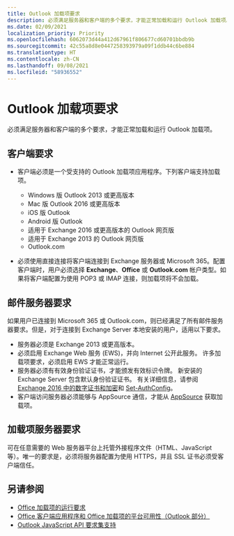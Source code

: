 ```yaml
---
title: Outlook 加载项要求
description: 必须满足服务器和客户端的多个要求，才能正常加载和运行 Outlook 加载项。
ms.date: 02/09/2021
localization_priority: Priority
ms.openlocfilehash: 6062073d44a412d67961f806677cd60701bbdb9b
ms.sourcegitcommit: 42c55a8d8e0447258393979a09f1ddb44c6be884
ms.translationtype: HT
ms.contentlocale: zh-CN
ms.lasthandoff: 09/08/2021
ms.locfileid: "58936552"
---
```

# <a name="outlook-add-in-requirements"></a>Outlook 加载项要求

必须满足服务器和客户端的多个要求，才能正常加载和运行 Outlook 加载项。

## <a name="client-requirements"></a>客户端要求

- 客户端必须是一个受支持的 Outlook 加载项应用程序。下列客户端支持加载项。

  - Windows 版 Outlook 2013 或更高版本
  - Mac 版 Outlook 2016 或更高版本
  - iOS 版 Outlook
  - Android 版 Outlook
  - 适用于 Exchange 2016 或更高版本的 Outlook 网页版
  - 适用于 Exchange 2013 的 Outlook 网页版
  - Outlook.com

- 必须使用直接连接将客户端连接到 Exchange 服务器或 Microsoft 365。配置客户端时，用户必须选择 **Exchange**、**Office** 或 **Outlook.com** 帐户类型。如果将客户端配置为使用 POP3 或 IMAP 连接，则加载项将不会加载。

## <a name="mail-server-requirements"></a>邮件服务器要求

如果用户已连接到 Microsoft 365 或 Outlook.com，则已经满足了所有邮件服务器要求。但是，对于连接到 Exchange Server 本地安装的用户，适用以下要求。

- 服务器必须是 Exchange 2013 或更高版本。
- 必须启用 Exchange Web 服务 (EWS)，并向 Internet 公开此服务。 许多加载项要求，必须启用 EWS 才能正常运行。
- 服务器必须有有效身份验证证书，才能颁发有效标识令牌。 新安装的 Exchange Server 包含默认身份验证证书。 有关详细信息，请参阅 [Exchange 2016 中的数字证书和加密](/Exchange/architecture/client-access/certificates)和 [Set-AuthConfig](/powershell/module/exchange/organization/Set-AuthConfig)。
- 客户端访问服务器必须能够与 AppSource 通信，才能从 [AppSource](https://appsource.microsoft.com/marketplace/apps?product=office&page=1&src=office&corrid=a35323d5-0e3d-4cc0-ba44-57537d74aae8&omexanonuid=581941df-1c6f-4eda-89e7-651af8aeaeb2) 获取加载项。

## <a name="add-in-server-requirements"></a>加载项服务器要求

可在任意需要的 Web 服务器平台上托管外接程序文件（HTML、JavaScript 等）。唯一的要求是，必须将服务器配置为使用 HTTPS，并且 SSL 证书必须受客户端信任。

## <a name="see-also"></a>另请参阅

- [Office 加载项的运行要求](../concepts/requirements-for-running-office-add-ins.md)
- [Office 客户端应用程序和 Office 加载项的平台可用性（Outlook 部分）](../overview/office-add-in-availability.md#outlook)
- [Outlook JavaScript API 要求集支持](../reference/requirement-sets/outlook-api-requirement-sets.md#requirement-sets-supported-by-exchange-servers-and-outlook-clients)
